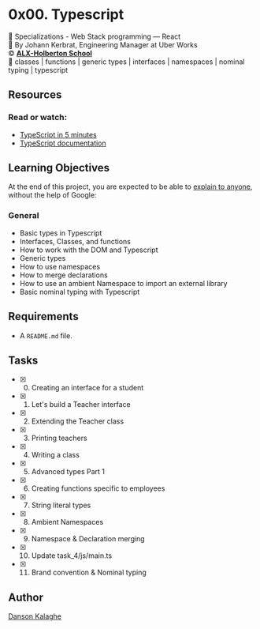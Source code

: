 # 0x00. Typescript
:open_file_folder: Specializations - Web Stack programming ― React  
:bust_in_silhouette: By Johann Kerbrat, Engineering Manager at Uber Works  
:copyright: **[ALX-Holberton School](https://alx-intranet.hbtn.io/)**  
:bookmark: classes | functions | generic types | interfaces | namespaces | nominal typing | typescript

## Resources
### Read or watch:
* [TypeScript in 5 minutes](https://www.typescriptlang.org/docs/handbook/typescript-in-5-minutes.html)
* [TypeScript documentation](https://www.typescriptlang.org/docs/handbook/basic-types.html)

## Learning Objectives
At the end of this project, you are expected to be able to [explain to anyone](https://fs.blog/2012/04/feynman-technique/), without the help of Google:
### General
* Basic types in Typescript
* Interfaces, Classes, and functions
* How to work with the DOM and Typescript
* Generic types
* How to use namespaces
* How to merge declarations
* How to use an ambient Namespace to import an external library
* Basic nominal typing with Typescript

## Requirements
* A ```README.md``` file.

## Tasks
* [x] 0. Creating an interface for a student
* [x] 1. Let's build a Teacher interface
* [x] 2. Extending the Teacher class
* [x] 3. Printing teachers
* [x] 4. Writing a class
* [x] 5. Advanced types Part 1
* [x] 6. Creating functions specific to employees
* [x] 7. String literal types
* [x] 8. Ambient Namespaces
* [x] 9. Namespace & Declaration merging
* [x] 10. Update task_4/js/main.ts
* [x] 11. Brand convention & Nominal typing

## Author
[Danson Kalaghe](https://www.github.com/lowercaselife)
